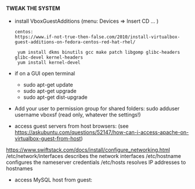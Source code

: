 #### TWEAK THE SYSTEM

 - install VboxGuestAdditions (menu: Devices => Insert  CD ... )
 
	   centos: 
	   https://www.if-not-true-then-false.com/2010/install-virtualbox-guest-additions-on-fedora-centos-red-hat-rhel/
		
		yum install dkms binutils gcc make patch libgomp glibc-headers glibc-devel kernel-headers 
		yum install kernel-devel


 - if on a GUI open terminal
	- sudo apt-get update
	- sudo apt-get upgrade
	- sudo apt-get dist-upgrade
   
 
 - Add your user to permission group for shared folders: sudo adduser username vboxsf (read only, whatever the settings!)
 
 - access guest servers from host browsers: (see https://askubuntu.com/questions/52147/how-can-i-access-apache-on-virtualbox-guest-from-host)
 
 
 https://www.swiftstack.com/docs/install/configure_networking.html
/etc/network/interfaces describes the network interfaces
/etc/hostname configures the nameserver credentials
/etc/hosts resolves IP addresses to hostnames
 
 - access MySQL host from guest: 
   
